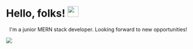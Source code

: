 # Hello, folks! <img src="https://raw.githubusercontent.com/MartinHeinz/MartinHeinz/master/wave.gif" width="30px">

<p align="center">I'm a junior MERN stack developer. Looking forward to new opportunities!</p>

<img align="center" src="https://github-readme-stats.vercel.app/api/top-langs/?username=alberto-massa&hide=java,html,tex&title_color=ffffff&text_color=c9cacc&icon_color=2bbc8a&bg_color=1d1f21&langs_count=3" />
